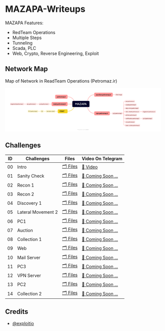 # MAZAPA-Writeups

MAZAPA Features:
- RedTeam Operations
- Multiple Steps
- Tunneling
- Scada, PLC
- Web, Crypto, Reverse Engineering, Exploit

## Network Map

Map of Network in ReadTeam Operations (Petromaz.ir)

![Petromaz Map](./00-Intro/01-Map.png)

## Challenges

| ID | Challenges | Files | Video On Telegram |
|---|---|---|---|
| 00 | Intro | [🗂 Files](./00-Intro/) | [🎥 Video](https://t.me/securation/1657) |
| 01 | Sanity Check | [🗂 Files](./01-Sanity-Check/) | [👾 Coming Soon ...](./00-Intro/) |
| 02 | Recon 1 | [🗂 Files](./02-03-Recon%201%20&%202/) | [👾 Coming Soon ...](./00-Intro/) |
| 03 | Recon 2 | [🗂 Files](./02-03-Recon%201%20&%202/) | [👾 Coming Soon ...](./00-Intro/) |
| 04 | Discovery 1 | [🗂 Files](./04-Discovery-1/) | [👾 Coming Soon ...](./00-Intro/) |
| 05 | Lateral Movement 2 | [🗂 Files](./05-Lateral-Movement-2/) | [👾 Coming Soon ...](./00-Intro/) |
| 06 | PC1 | [🗂 Files](./06-PC1/) | [👾 Coming Soon ...](./00-Intro/) |
| 07 | Auction | [🗂 Files](./07-Auction/) | [👾 Coming Soon ...](./00-Intro/) |
| 08 | Collection 1 | [🗂 Files](./08-Collection-1/) | [👾 Coming Soon ...](./00-Intro/) |
| 09 | Web | [🗂 Files](./09-Web/) | [👾 Coming Soon ...](./00-Intro/) |
| 10 | Mail Server | [🗂 Files](./10-Mail-Server/) | [👾 Coming Soon ...](./00-Intro/) |
| 11 | PC3 | [🗂 Files](./11-PC3/) | [👾 Coming Soon ...](./00-Intro/) |
| 12 | VPN Server | [🗂 Files](./12-VPN-Server/) | [👾 Coming Soon ...](./00-Intro/) |
| 13 | PC2 | [🗂 Files](./13-PC2/) | [👾 Coming Soon ...](./00-Intro/) |
| 14 | Collection 2 | [🗂 Files](./14-Collection-2/) | [👾 Coming Soon ...](./00-Intro/) |


## Credits

- [@exploitio](https://twitter.com/exploitio)